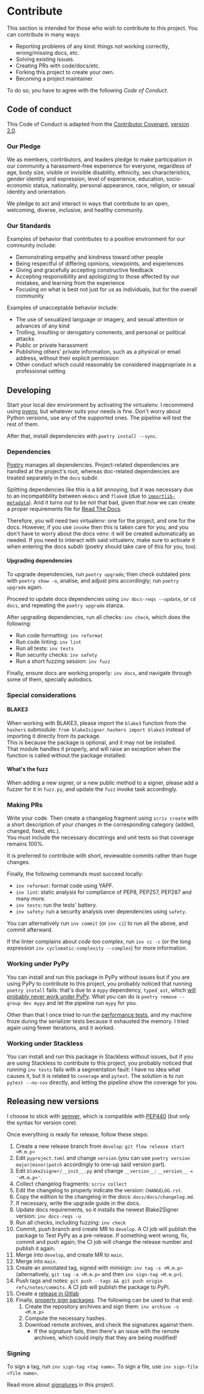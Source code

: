 # Contribute

This section is intended for those who wish to contribute to this project. You can contribute in many ways:

* Reporting problems of any kind: things not working correctly, wrong/missing docs, etc.
* Solving existing issues.
* Creating PRs with code/docs/etc.
* Forking this project to create your own.
* Becoming a project maintainer.

To do so, you have to agree with the following *Code of Conduct*.

## Code of conduct

This Code of Conduct is adapted from the [Contributor Covenant](https://www.contributor-covenant.org/), [version 2.0](https://www.contributor-covenant.org/version/2/0/code_of_conduct.html).

### Our Pledge

We as members, contributors, and leaders pledge to make participation in our community a harassment-free experience for everyone, regardless of age, body size, visible or invisible disability, ethnicity, sex characteristics, gender identity and expression, level of experience, education, socio-economic status, nationality, personal appearance, race, religion, or sexual identity and orientation.

We pledge to act and interact in ways that contribute to an open, welcoming, diverse, inclusive, and healthy community.

### Our Standards

Examples of behavior that contributes to a positive environment for our community include:

* Demonstrating empathy and kindness toward other people
* Being respectful of differing opinions, viewpoints, and experiences
* Giving and gracefully accepting constructive feedback
* Accepting responsibility and apologizing to those affected by our mistakes, and learning from the experience
* Focusing on what is best not just for us as individuals, but for the overall community

Examples of unacceptable behavior include:

* The use of sexualized language or imagery, and sexual attention or advances of any kind
* Trolling, insulting or derogatory comments, and personal or political attacks
* Public or private harassment
* Publishing others' private information, such as a physical or email address, without their explicit permission
* Other conduct which could reasonably be considered inappropriate in a professional setting

## Developing

Start your local dev environment by activating the virtualenv. I recommend using [pyenv](https://github.com/pyenv/pyenv), but whatever suits your needs is fine. Don't worry about Python versions, use any of the supported ones. The pipeline will test the rest of them.

After that, install dependencies with `poetry install --sync`.

### Dependencies

[Poetry](https://python-poetry.org/) manages all dependencies. Project-related dependencies are handled at the project's root, whereas doc-related dependencies are treated separately in the `docs` subdir.

Splitting dependencies like this is a bit annoying, but it was necessary due to an incompatibility between `mkdocs` and `flake8` (due to [`importlib-metadata`](https://github.com/PyCQA/flake8/pull/1438)). And it turns out to be not that bad, given that now we can create a proper requirements file for [Read The Docs](https://readthedocs.org/projects/blake2signer/).

Therefore, you will need two virtualenv: one for the project, and one for the docs. However, if you use `invoke` then this is taken care for you, and you don't have to worry about the docs venv: it will be created automatically as needed. If you need to interact with said virtualenv, make sure to activate it when entering the docs subdir (poetry should take care of this for you, too).

#### Upgrading dependencies

To upgrade dependencies, run `poetry upgrade`; then check outdated pins with `poetry show -o`, analise, and adjust pins accordingly; run `poetry upgrade` again.

Proceed to update docs dependencies using `inv docs-reqs --update`, or `cd docs`, and repeating the `poetry upgrade` stanza.

After upgrading dependencies, run all checks: `inv check`, which does the following:

- Run code formatting: `inv reformat`
- Run code linting: `inv lint`
- Run all tests: `inv tests`
- Run security checks: `inv safety`
- Run a short fuzzing session: `inv fuzz`

Finally, ensure docs are working properly: `inv docs`, and navigate through some of them, specially autodocs.

### Special considerations

#### BLAKE3

When working with BLAKE3, please import the `blake3` function from the `hashers` submodule: `from blake2signer.hashers import blake3` instead of importing it directly from its package.  
This is because the package is optional, and it may not be installed.  
That module handles it properly, and will raise an exception when the function is called without the package installed.

#### What's the fuzz

When adding a new signer, or a new public method to a signer, please add a fuzzer for it in `fuzz.py`, and update the `fuzz` invoke task accordingly.

### Making PRs

Write your code. Then create a changelog fragment using `scriv create` with a short description of your changes in the corresponding category (added, changed, fixed, etc.).  
You must include the necessary docstrings and unit tests so that coverage remains 100%.

It is preferred to contribute with short, reviewable commits rather than huge changes.

Finally, the following commands must succeed locally:

* `inv reformat`: format code using YAPF.
* `inv lint`: static analysis for compliance of PEP8, PEP257, PEP287 and many more.
* `inv tests`: run the tests' battery.
* `inv safety`: run a security analysis over dependencies using `safety`.

You can alternatively run `inv commit` (or `inv ci`) to run all the above, and commit afterward.

If the linter complains about *code too complex*, run `inv cc -c` (or the long expression `inv cyclomatic-complexity --complex`) for more information.

### Working under PyPy

You can install and run this package in PyPy without issues but if you are using PyPy to contribute to this project, you probably noticed that running `poetry install` fails: that's due to a `mypy` dependency, `typed_ast`, which [will probably never work under PyPy](https://github.com/python/typed_ast/issues/111). What you can do is `poetry remove --group dev mypy` and let the pipeline run `mypy` for you.

Other than that I once tried to run the [performance tests](https://blake2signer.hackan.net/en/stable/comparison/#performance-comparison), and my machine froze during the serializer tests because it exhausted the memory. I tried again using fewer iterations, and it worked.

### Working under Stackless

You can install and run this package in Stackless without issues, but if you are using Stackless to contribute to this project, you probably noticed that running `inv tests` fails with a segmentation fault: I have no idea what causes it, but it is related to `coverage` and `pytest`. The solution is to run `pytest --no-cov` directly, and letting the pipeline show the coverage for you.

## Releasing new versions

I choose to stick with [semver](https://semver.org/), which is compatible with [PEP440](https://www.python.org/dev/peps/pep-0440/) (but only the syntax for version core).

Once everything is ready for release, follow these steps:

1. Create a new release branch from `develop`: `git flow release start <M.m.p>`
1. Edit `pyproject.toml` and change `version` (you can use `poetry version major|minor|patch` accordingly to one-up said version part).
1. Edit `blake2signer/__init__.py` and change `__version__`: `__version__ = '<M.m.p>'`.
1. Collect changelog fragments: `scriv collect`
1. Edit the changelog to properly indicate the version: `CHANGELOG.rst`.
1. Copy the edition to the changelog in the docs: `docs/docs/changelog.md`.
1. If necessary, write the upgrade guide in the docs.
1. Update docs requirements, so it installs the newest Blake2Signer version: `inv docs-reqs -u`
1. Run all checks, including fuzzing: `inv check`
1. Commit, push branch and create MR to `develop`. A CI job will publish the package to Test PyPy as a pre-release. If something went wrong, fix, commit and push again; the CI job will change the release number and publish it again.
1. Merge into `develop`, and create MR to `main`.
1. Merge into `main`.
1. Create an annotated tag, signed with minisign: `inv tag -s <M.m.p>` (alternatively, `git tag -a <M.m.p>` and then `inv sign-tag <M.m.p>`).
1. Push tags and notes: `git push --tags && git push origin refs/notes/commits`. A CI job will publish the package to PyPi.
1. Create a [release in Gitlab](https://gitlab.com/hackancuba/blake2signer/-/releases)
1. Finally, [properly sign packages](https://gist.github.com/HacKanCuBa/6fabded3565853adebf3dd140e72d33e). The following can be used to that end:
    1. Create the repository archives and sign them: `inv archive -s <M.m.p>`
    2. Compute the necessary hashes.
    3. Download remote archives, and check the signatures against them.
        - If the signature fails, then there's an issue with the remote archives, which could imply that they are being modified! 

### Signing

To sign a tag, run `inv sign-tag <tag name>`. To sign a file, use `inv sign-file <file name>`.

Read more about [signatures](https://blake2signer.hackan.net/en/stable/signatures/) in this project.
